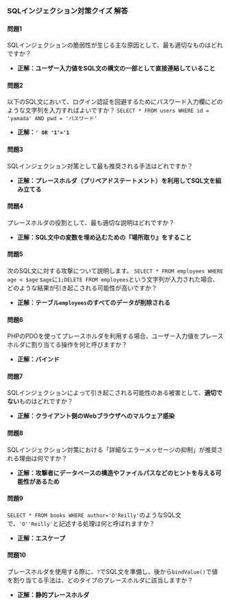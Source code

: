 ### SQLインジェクション対策クイズ 解答

#### 問題1
SQLインジェクションの脆弱性が生じる主な原因として、最も適切なものはどれですか？
- **正解：ユーザー入力値をSQL文の構文の一部として直接連結していること**

#### 問題2
以下のSQL文において、ログイン認証を回避するためにパスワード入力欄にどのような文字列を入力すればよいですか？
`SELECT * FROM users WHERE id = 'yamada' AND pwd = 'パスワード'`
- **正解：`' OR '1'='1`**

#### 問題3
SQLインジェクション対策として最も推奨される手法はどれですか？
- **正解：プレースホルダ（プリペアドステートメント）を利用してSQL文を組み立てる**

#### 問題4
プレースホルダの役割として、最も適切な説明はどれですか？
- **正解：SQL文中の変数を埋め込むための『場所取り』をすること**

#### 問題5
次のSQL文に対する攻撃について説明します。
`SELECT * FROM employees WHERE age < $age`
`$age`に`1;DELETE FROM employees`という文字列が入力された場合、どのような結果が引き起こされる可能性が高いですか？
- **正解：テーブル`employees`のすべてのデータが削除される**

#### 問題6
PHPのPDOを使ってプレースホルダを利用する場合、ユーザー入力値をプレースホルダに割り当てる操作を何と呼びますか？
- **正解：バインド**

#### 問題7
SQLインジェクションによって引き起こされる可能性のある被害として、**適切でない**ものはどれですか？
- **正解：クライアント側のWebブラウザへのマルウェア感染**

#### 問題8
SQLインジェクション対策における「詳細なエラーメッセージの抑制」が推奨される理由は何ですか？
- **正解：攻撃者にデータベースの構造やファイルパスなどのヒントを与える可能性があるため**

#### 問題9
`SELECT * FROM books WHERE author='O'Reilly'`のようなSQL文で、`'O''Reilly'`と記述する処理は何と呼ばれますか？
- **正解：エスケープ**

#### 問題10
プレースホルダを使用する際に、`?`でSQL文を準備し、後から`bindValue()`で値を割り当てる手法は、どのタイプのプレースホルダに該当しますか？
- **正解：静的プレースホルダ**